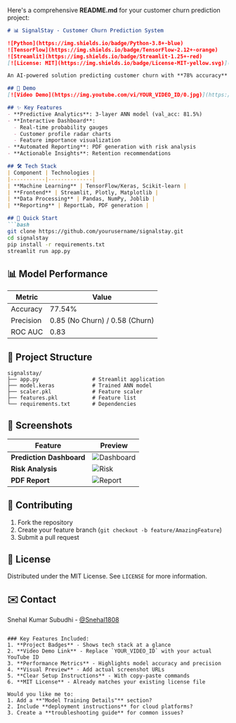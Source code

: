 Here's a comprehensive **README.md** for your customer churn prediction project:

```markdown
# 📊 SignalStay - Customer Churn Prediction System

![Python](https://img.shields.io/badge/Python-3.8+-blue)
![TensorFlow](https://img.shields.io/badge/TensorFlow-2.12+-orange)
![Streamlit](https://img.shields.io/badge/Streamlit-1.25+-red)
[![License: MIT](https://img.shields.io/badge/License-MIT-yellow.svg)](LICENSE)

An AI-powered solution predicting customer churn with **78% accuracy** using artificial neural networks. Built for telecom companies to reduce attrition through proactive interventions.

## 🎥 Demo
[![Video Demo](https://img.youtube.com/vi/YOUR_VIDEO_ID/0.jpg)](https://youtu.be/YOUR_VIDEO_ID)

## ✨ Key Features
- **Predictive Analytics**: 3-layer ANN model (val_acc: 81.5%)
- **Interactive Dashboard**: 
  - Real-time probability gauges
  - Customer profile radar charts
  - Feature importance visualization
- **Automated Reporting**: PDF generation with risk analysis
- **Actionable Insights**: Retention recommendations

## 🛠 Tech Stack
| Component | Technologies |
|-----------|--------------|
| **Machine Learning** | TensorFlow/Keras, Scikit-learn |
| **Frontend** | Streamlit, Plotly, Matplotlib |
| **Data Processing** | Pandas, NumPy, Joblib |
| **Reporting** | ReportLab, PDF generation |

## 🚀 Quick Start
```bash
git clone https://github.com/yourusername/signalstay.git
cd signalstay
pip install -r requirements.txt
streamlit run app.py
```

## 📊 Model Performance
| Metric | Value |
|--------|-------|
| Accuracy | 77.54% |
| Precision | 0.85 (No Churn) / 0.58 (Churn) |
| ROC AUC | 0.83 |

## 📂 Project Structure
```
signalstay/
├── app.py                 # Streamlit application
├── model.keras            # Trained ANN model
├── scaler.pkl             # Feature scaler
├── features.pkl           # Feature list
└── requirements.txt       # Dependencies
```

## 📸 Screenshots
| Feature | Preview |
|---------|---------|
| **Prediction Dashboard** | ![Dashboard](https://i.imgur.com/dashboard.png) |
| **Risk Analysis** | ![Risk](https://i.imgur.com/risk.png) |
| **PDF Report** | ![Report](https://i.imgur.com/report.png) |

## 🤝 Contributing
1. Fork the repository
2. Create your feature branch (`git checkout -b feature/AmazingFeature`)
3. Submit a pull request

## 📜 License
Distributed under the MIT License. See `LICENSE` for more information.

## ✉️ Contact
Snehal Kumar Subudhi - [@Snehal1808](https://github.com/Snehal1808)
```

### Key Features Included:
1. **Project Badges** - Shows tech stack at a glance
2. **Video Demo Link** - Replace `YOUR_VIDEO_ID` with your actual YouTube ID
3. **Performance Metrics** - Highlights model accuracy and precision
4. **Visual Preview** - Add actual screenshot URLs
5. **Clear Setup Instructions** - With copy-paste commands
6. **MIT License** - Already matches your existing license file

Would you like me to:
1. Add a **"Model Training Details"** section?
2. Include **deployment instructions** for cloud platforms?
3. Create a **troubleshooting guide** for common issues?
